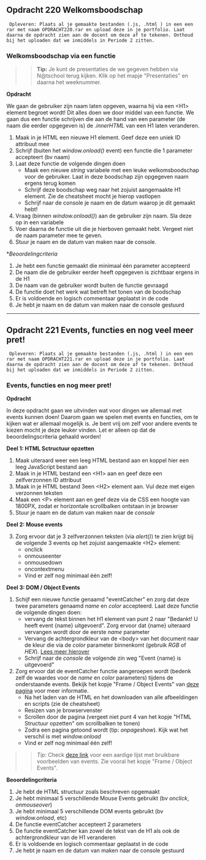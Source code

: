 ## Opdracht 220 Welkomsboodschap

`` Opleveren: Plaats al je gemaakte bestanden (.js, .html ) in een een rar met naam OPDRACHT220.rar en upload deze in je portfolio. Laat daarna de opdracht zien aan de docent om deze af te tekenen. Onthoud bij het uploaden dat we inmiddels in Periode 2 zitten.``

### Welkomsboodschap via een functie

>> **Tip:** Je kunt de presentaties de we gegeven hebben via N@tschool terug kijken. Klik op het mapje "Presentaties" en daarna het weeknummer.

**Opdracht**

We gaan de gebruiker zijn naam laten opgeven, waarna hij via een &lt;H1&gt; element begroet wordt! Dit alles doen we door middel van een functie.
We gaan dus een functie schrijven die aan de hand van een parameter (de naam die eerder opgegeven is) de *.innerHTML* van een H1 laten veranderen. 

1. Maak in je HTML een nieuwe H1 element. Geef deze een uniek ID attribuut mee
2. Schrijf (buiten het *window.onload()* event) een functie die 1 parameter accepteert (bv naam)
3. Laat deze functie de volgende dingen doen
	- Maak een nieuwe *string* variabele met een leuke welkomsboodschap voor de gebruiker. Laat in deze boodschap zijn opgegeven naam ergens terug komen
	- Schrijf deze boodschap weg naar het zojuist aangemaakte H1 element. Zie de cheatsheet mocht je hierop vastlopen
	- Schrijf naar de console je naam en de datum waarop je dit gemaakt hebt!
4. Vraag (binnen *window.onload()*) aan de gebruiker zijn naam. Sla deze op in een variabele
5. Voer daarna de functie uit die je hierboven gemaakt hebt. Vergeet niet de naam parameter mee te geven.
6. Stuur je naam en de datum van maken naar de console.

**Beoordelingcriteria*
1. Je hebt een functie gemaakt die minimaal één parameter accepteerd
2. De naam die de gebruiker eerder heeft opgegeven is zichtbaar ergens in de H1 
3. De naam van de gebruiker wordt buiten de functie gevraagd
4. De functie doet het werk wat betreft het tonen van de boodschap
5. Er is voldoende en logisch commentaar geplaatst in de code
6. Je hebt je naam en de datum van maken naar de console gestuurd

---
## Opdracht 221 Events, functies en nog veel meer pret!

`` Opleveren: Plaats al je gemaakte bestanden (.js, .html ) in een een rar met naam OPDRACHT221.rar en upload deze in je portfolio. Laat daarna de opdracht zien aan de docent om deze af te tekenen. Onthoud bij het uploaden dat we inmiddels in Periode 2 zitten.``

### Events, functies en nog meer pret!

**Opdracht**

In deze opdracht gaan we uitvinden wat voor dingen we allemaal met events kunnen doen! Daarom gaan we spelen met events en functies, om te kijken wat er allemaal mogelijk is.
Je bent vrij om zelf voor andere events te kiezen mocht je deze leuker vinden. Let er alleen op dat de beoordelingscriteria gehaald worden!


**Deel 1: HTML Sctructuur opzetten**

1. Maak uiteraard weer een leeg HTML bestand aan en koppel hier een leeg JavaScript bestand aan
2. Maak in je HTML bestand een &lt;H1&gt; aan en geef deze een zelfverzonnen ID attribuut
3. Maak in je HTML bestand 3een &lt;H2&gt; element aan. Vul deze met eigen verzonnen teksten
4. Maak een &lt;P&gt; element aan en geef deze via de CSS een hoogte van 1800PX, zodat er horizontale scrollbalken ontstaan in je browser
5. Stuur je naam en de datum van maken naar de *console*

**Deel 2: Mouse events**

3. Zorg ervoor dat je 3 zelfverzonnen teksten (via *alert()*) te zien krijgt bij de volgende 3 events op het zojuist aangemaakte &lt;H2&gt; element:
	- onclick
	- onmouseenter
	- onmousedown
	- oncontextmenu
	- Vind er zelf nog minimaal één zelf!
	
**Deel 3: DOM / Object Events**

1. Schijf een nieuwe functie genaamd "eventCatcher" en zorg dat deze twee parameters genaamd *name* en *color* accepteerd. Laat deze functie de volgende dingen doen:
	- vervang de tekst binnen het H1 element van punt 2 naar "Bedankt! U heeft event {name} uitgevoerd". Zorg ervoor dat {name} uiteraard vervangen wordt door de eerste *name* parameter
	- Vervang de achtergrondkleur van de &lt;body&gt; van het document naar de kleur die via de *color* parameter binnenkomt (gebruik *RGB* of *HEX*). <a href="http://www.w3schools.com/jsref/prop_style_backgroundcolor.asp" target="_blank">Lees meer hierover</a>
	- Schrijf naar de *console* de volgende zin weg "Event {name} is uitgevoerd"
2. Zorg ervoor dat de eventCatcher functie aangeroepen wordt (bedenk zelf de waardes voor de *name* en *color* parameters) tijdens de onderstaande events. Bekijk het kopje "Frame / Object Events" van <a href="http://www.w3schools.com/jsref/dom_obj_event.asp" target="_blank">deze pagina</a> voor meer informatie.
	- Na het laden van de HTML en het downloaden van alle afbeeldingen en scripts (zie de cheatsheet)
	- Resizen van je browservenster
	- Scrollen door de pagina (vergeet niet punt 4 van het kopje "HTML Structuur opzetten" om scrollbalken te tonen)
	- Zodra een pagina getoond wordt (tip: *onpageshow*). Kijk wat het verschil is met *window.onload*
	- Vind er zelf nog minimaal één zelf!
	

>> *Tip*: Check <a href="http://www.w3schools.com/js/js_events_examples.asp" target="_blank">deze link</a> voor een aardige lijst met bruikbare voorbeelden van events. Zie vooral het kopje "Frame / Object Events".

**Beoordelingcriteria**
1. Je hebt de HTML structuur zoals beschreven opgemaakt
1. Je hebt minimaal 5 verschillende Mouse Events gebruikt (bv *onclick*, *onmouseover*)
2. Je hebt minimaal 5 verschillende DOM events gebruikt (bv *window.onload*, etc)
3. De functie eventCatcher accepteert 2 parameters
4. De functie eventCatcher kan zowel de tekst van de H1 als ook de achtergrondkleur van de H1 veranderen
4. Er is voldoende en logisch commentaar geplaatst in de code
5. Je hebt je naam en de datum van maken naar de console gestuurd

